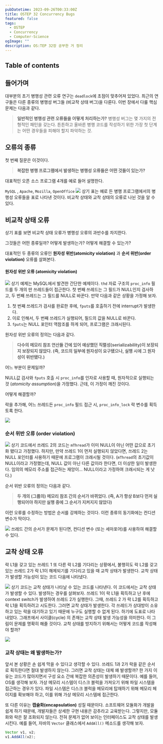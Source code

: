 ```yaml
---
pubDatetime: 2023-09-26T00:33:00Z
title: OSTEP 32 Concurrency Bugs
featured: false
tags:
  - OSTEP
  - Concurrency
  - Computer-Science
ogImage: ""
description: OS:TEP 32장 공부한 거 정리
---
```


## Table of contents

## 들어가며

대부분의 초기 병행성 관련 오류 연구는 `deadlock`에 초점이 맞추어져 있었다.
최근의 연구들은 다른 종류의 병행성 버그들 (비교착 상태 버그)을 다룬다.
이번 장에서 다룰 핵심 문제는 다음과 같다.

> **일반적인 병행성 관련 오류들을 어떻게 처리하는가?**
> 병행성 버그는 몇 가지의 전형적인 패턴을 갖는다.
> 튼튼하고 올바른 병행 코드를 작성하기 위한 가장 첫 단계는 어떤 경우들을 피해야 할지 파악하는 것.

## 오류의 종류

첫 번째 질문은 이것이다.

> **복잡한 병행 프로그램에서 발생하는 병행성 오류들은 어떤 것들이 있는가?**

대표적인 오픈 소스 프로그램 4개를 예로 들어 설명한다.

`MySQL` , `Apache`, `Mozilla`, `OpenOffice`
![](/public/image/ostep-32-concurrency-bugs-1695656687000.jpeg)
상기 표는 예로 든 병행 프로그램에서의 병행성 오류들을 표로 나타낸 것이다.
비교착 상태와 교착 상태의 오류로 나뉜 것을 알 수 있다.

## 비교착 상태 오류

상기 표를 보면 비교착 상태 오류가 병행성 오류의 과반수를 차지한다.

그것들은 어떤 종류일까?
어떻게 발생하는가?
어떻게 해결할 수 있는가?

대표적인 두 종류의 오류인 **원자성 위반(atomicity violation)** 과 **순서 위반(order violation)** 오류를 살펴본다.

#### 원자성 위반 오류 (atomicity violation)

![](/public/image/ostep-32-concurrency-bugs-1695656996684.jpeg)
상기 예제는 MySQL에서 발견한 간단한 예제이다.
`thd` 자료 구조의 `proc_info` 필드를 두 개의 딴 쓰레드들이 접근한다.
첫 번째 쓰레드는 그 필드가 NULL인지 검사하고, 두 번째 쓰레드는 그 필드를 NULL로 바꾼다.
만약 다음과 같은 상황을 가정해 보자.

1. 첫 번째 쓰레드가 검사를 완료한 후에, `fputs`를 호출하기 전에 interrupt가 발생한다.
2. 이로 인해서, 두 번째 쓰레드가 실행되어, 필드의 값을 NULL로 바꾼다.
3. `fputs`는 NULL 포인터 역참조를 하게 되어, 프로그램은 크래시된다.

원자성 위반 오류의 정의는 다음과 같다.

> **다수의 메모리 참조 연산들 간에 있어 예상했던 직렬성(serializability)이 보장되지 보장되지 않았다. (즉, 코드의 일부에 원자성이 요구됐으나, 실행 시에 그 원자성이 위반됐다.)**

어느 부분이 문제일까?

NULL값 검사와 `fputs` 호출 시 `proc_info`를 인자로 사용할 때, 원자적으로 실행되는 것 (_atomicity assumption_)을 가정했다.
근데, 이 가정이 깨진 것이다.

어떻게 해결할까?

락을 추가해, 어느 쓰레드든 `proc_info` 필드 접근 시, `proc_info_lock` 락 변수를 획득토록 한다.

![](/public/image/ostep-32-concurrency-bugs-1695658112849.jpeg)

### 순서 위반 오류 (order violation)

![](/public/image/ostep-32-concurrency-bugs-1695658149124.jpeg)
상기 코드에서 쓰레드 2의 코드는 `mThread`가 이미 NULL이 아닌 어떤 값으로 초기화 됐다고 가정했다.
하지만, 만약 쓰레드 1이 먼저 실행되지 않았다면, 쓰레드 2는 NULL 포인터를 사용하기 때문에 프로그램이 크래시될 것이다. (`mThread`의 초기값이 NULL이라고 가정했는데, NULL 값이 아닌 다른 값이라 한다면, 더 이상한 일이 발생한다. 임의의 메모리 주소를 접근하는 재앙이... NULL이라고 가정하여 크래시되는 게 낫다.)

순서 위반 오류의 정의는 다음과 같다.

> **두 개의 (그룹의) 메모리 참조 간의 순서가 바뀌었다. (즉, A가 항상 B보다 먼저 실행되어야 하지만 실행 중에 그 순서가 지켜지지 않았다)**

이런 오류를 수정하는 방법은 순서를 강제하는 것이다.
이런 종류의 동기화에는 컨디션 변수가 딱이다.

![](/public/image/ostep-32-concurrency-bugs-1695658465160.jpeg)
쓰레드 간의 순서가 문제가 된다면, 컨디션 변수 (또는 세마포어)를 사용하여 해결할 수 있다.

## 교착 상태 오류

락 L1을 갖고 있는 쓰레드 1 또 다른 락 L2를 기다리는 상황에서, 불행히도 락 L2를 갖고 있는 쓰레드 2가 락 L1이 해제되기를 기다리고 있을 때 교착 상태가 발생한다.
교착 상태가 발생할 가능성이 있는 코드 다음에 나타냈다.

![](/public/image/ostep-32-concurrency-bugs-1695658932509.jpeg)
상기 코드는 교착 상태가 나타날 수 있는 코드를 나타낸다.
이 코드에서는 교착 상태가 발생할 수 있다.
발생하는 경우를 살펴보자.
쓰레드 1이 락 L1을 획득하고 난 후에 context switch가 발생하여 쓰레드 2가 실행한다.
그때, 쓰레드 2 가 락 L2를 획득하고 락 L1을 획득하려고 시도한다.
그러면 교착 상태가 발생한다.
각 쓰레드가 상대방이 소유하고 있는 락을 대기하고 있기 때문에 누구도 실행할 수 없게 된다.
하기에 도표로 나타내었다.
그래프에서 사이클(cycle) 의 존재는 교착 상태 발생 가능성을 의미한다.
이 그림이 문제를 명확히 해줄 것이다.
교착 상태를 방지하기 위해서는 어떻게 코드를 작성해야 할까?

![](/public/image/ostep-32-concurrency-bugs-1695659204882.jpeg)

### 교착 상태는 왜 발생하는가?

앞서 본 상황은 손 쉽게 막을 수 있다고 생각할 수 있다.
쓰레드 1과 2가 락을 같은 순서로 획득한다면 절대 발생하지 않는다.
그러면 교착 상태는 대체 왜 발생할까?
한 가지 이유는 코드가 많아지면서 구성 요소 간에 복잡한 의존성이 발생하기 때문이다.
예를 들어, OS를 생각해 보자.
가상 메모리 시스템이 디스크 블럭을 가져오기 위해 파일 시스템을 접근하는 경우가 있다.
파일 시스템은 디스크 블럭을 메모리에 탑재하기 위해 메모리 페이지를 확보해야 하고, 이를 위해 가상 메모리 시스템에 접근한다.

또 다른 이유는 **캡슐화(encapsulation)** 성질 때문이다.
소프트웨어 모듈화가 개발을 쉽게 하기 때문에, 개발자들은 상세한 구현 내용은 감추라고 교육받는다.
그렇지만, 모듈화와 락은 잘 조화되지 않는다.
전혀 문제가 없어 보이는 인터페이스도 교착 상태를 발생시킨다.
예를 들어, 자바의 `Vector` 클래스에서 `AddAll()` 메소드를 생각해 보자.

```java
Vector v1, v2;
v1.AddAll(v2);
```

